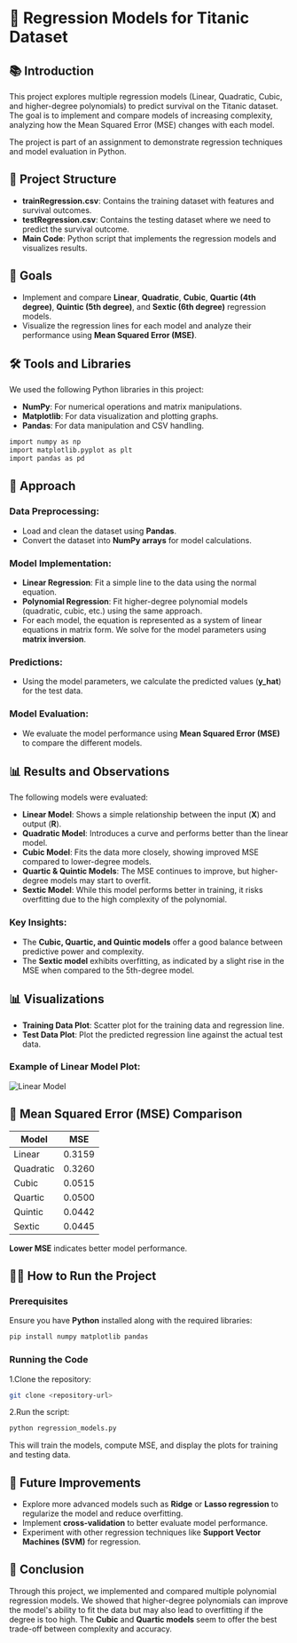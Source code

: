# 🎯 **Regression Models for Titanic Dataset**

## 📚 **Introduction**
This project explores multiple regression models (Linear, Quadratic, Cubic, and higher-degree polynomials) to predict survival on the Titanic dataset. The goal is to implement and compare models of increasing complexity, analyzing how the Mean Squared Error (MSE) changes with each model.

The project is part of an assignment to demonstrate regression techniques and model evaluation in Python.

## 📂 **Project Structure**
- **trainRegression.csv**: Contains the training dataset with features and survival outcomes.
- **testRegression.csv**: Contains the testing dataset where we need to predict the survival outcome.
- **Main Code**: Python script that implements the regression models and visualizes results.

## 🚀 **Goals**
- Implement and compare **Linear**, **Quadratic**, **Cubic**, **Quartic (4th degree)**, **Quintic (5th degree)**, and **Sextic (6th degree)** regression models.
- Visualize the regression lines for each model and analyze their performance using **Mean Squared Error (MSE)**.

## 🛠️ **Tools and Libraries**
We used the following Python libraries in this project:
- **NumPy**: For numerical operations and matrix manipulations.
- **Matplotlib**: For data visualization and plotting graphs.
- **Pandas**: For data manipulation and CSV handling.

```bash
import numpy as np
import matplotlib.pyplot as plt
import pandas as pd
```

## 🚀 **Approach**

### **Data Preprocessing**:
- Load and clean the dataset using **Pandas**.
- Convert the dataset into **NumPy arrays** for model calculations.

### **Model Implementation**:
- **Linear Regression**: Fit a simple line to the data using the normal equation.
- **Polynomial Regression**: Fit higher-degree polynomial models (quadratic, cubic, etc.) using the same approach.
- For each model, the equation is represented as a system of linear equations in matrix form. We solve for the model parameters using **matrix inversion**.

### **Predictions**:
- Using the model parameters, we calculate the predicted values (**y_hat**) for the test data.

### **Model Evaluation**:
- We evaluate the model performance using **Mean Squared Error (MSE)** to compare the different models.

## 📊 **Results and Observations**
The following models were evaluated:
- **Linear Model**: Shows a simple relationship between the input (**X**) and output (**R**).
- **Quadratic Model**: Introduces a curve and performs better than the linear model.
- **Cubic Model**: Fits the data more closely, showing improved MSE compared to lower-degree models.
- **Quartic & Quintic Models**: The MSE continues to improve, but higher-degree models may start to overfit.
- **Sextic Model**: While this model performs better in training, it risks overfitting due to the high complexity of the polynomial.

### **Key Insights**:
- The **Cubic, Quartic, and Quintic models** offer a good balance between predictive power and complexity.
- The **Sextic model** exhibits overfitting, as indicated by a slight rise in the MSE when compared to the 5th-degree model.

## 📊 **Visualizations**
- **Training Data Plot**: Scatter plot for the training data and regression line.
- **Test Data Plot**: Plot the predicted regression line against the actual test data.

### **Example of Linear Model Plot:**
![Linear Model](images/linear_model.png)

## 📑 **Mean Squared Error (MSE) Comparison**

| Model            | MSE             |
|------------------|-----------------|
| Linear           | 0.3159          |
| Quadratic        | 0.3260          |
| Cubic            | 0.0515          |
| Quartic          | 0.0500          |
| Quintic          | 0.0442          |
| Sextic           | 0.0445          |

**Lower MSE** indicates better model performance.

## 🧑‍💻 **How to Run the Project**

### **Prerequisites**
Ensure you have **Python** installed along with the required libraries:

```bash
pip install numpy matplotlib pandas
```

### Running the Code
 1.Clone the repository:
```bash
git clone <repository-url>
```

 2.Run the script:
```bash
python regression_models.py
```

This will train the models, compute MSE, and display the plots for training and testing data.

## 🚧 **Future Improvements**
- Explore more advanced models such as **Ridge** or **Lasso regression** to regularize the model and reduce overfitting.
- Implement **cross-validation** to better evaluate model performance.
- Experiment with other regression techniques like **Support Vector Machines (SVM)** for regression.

## 💬 **Conclusion**
Through this project, we implemented and compared multiple polynomial regression models. We showed that higher-degree polynomials can improve the model's ability to fit the data but may also lead to overfitting if the degree is too high. The **Cubic** and **Quartic models** seem to offer the best trade-off between complexity and accuracy.
